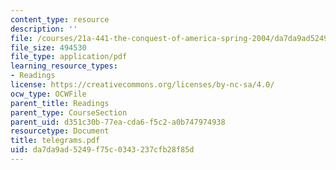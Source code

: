 ```yaml
---
content_type: resource
description: ''
file: /courses/21a-441-the-conquest-of-america-spring-2004/da7da9ad5249f75c0343237cfb28f85d_telegrams.pdf
file_size: 494530
file_type: application/pdf
learning_resource_types:
- Readings
license: https://creativecommons.org/licenses/by-nc-sa/4.0/
ocw_type: OCWFile
parent_title: Readings
parent_type: CourseSection
parent_uid: d351c30b-77ea-cda6-f5c2-a0b747974938
resourcetype: Document
title: telegrams.pdf
uid: da7da9ad-5249-f75c-0343-237cfb28f85d
---
```

